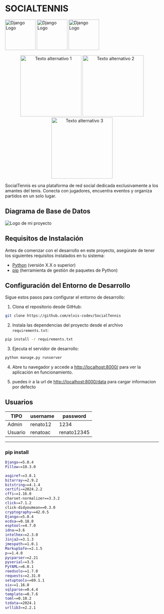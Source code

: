 # SOCIALTENNIS
<img src="https://www.python.org/static/community_logos/python-logo.png" alt="Django Logo" width="100">          <img src="https://www.djangoproject.com/s/img/logos/django-logo-positive.png" alt="Django Logo" width="100">           <img src="https://upload.wikimedia.org/wikipedia/commons/thumb/3/38/SQLite370.svg/1200px-SQLite370.svg.png" alt="Django Logo" width="100">

<div style="text-align:center">
    <img src="https://www.python.org/static/community_logos/python-logo.png" alt="Texto alternativo 1" width="200" style="display:inline">
    <img src="https://www.djangoproject.com/s/img/logos/django-logo-positive.png" alt="Texto alternativo 2" width="200" style="display:inline">
    <img src="https://blogger.googleusercontent.com/img/b/R29vZ2xl/AVvXsEiKin0QNU3j8js8H_FzAQ5qhHr3Vo1p7GAGdFzCUxslzWqXMCbDf_LnGnvkgX1jxoEJMB8EaKuHJwu9H5fIYmxIo5B818R8Wbyg6HQALh59HcSqgrZjyKjr2QWHnECJW9xosOVdxQ0TaQw/s1600/sqlite.png" alt="Texto alternativo 3" width="200" style="display:inline">
</div>




SocialTennis es una plataforma de red social dedicada exclusivamente a los amantes del tenis. Conecta con jugadores, encuentra eventos y organiza partidos en un solo lugar.


## Diagrama de Base de Datos
![Logo de mi proyecto]([https://github.com/tu_usuario/tu_repositorio/raw/main/imagen.png](https://github.com/elvis-codev/SocialTennis/blob/main/img/BasedeDatos_SocialTennis.png))


## Requisitos de Instalación

Antes de comenzar con el desarrollo en este proyecto, asegúrate de tener los siguientes requisitos instalados en tu sistema:

- [Python](https://www.python.org/downloads/) (versión X.X o superior)
- [pip](https://pip.pypa.io/en/stable/installation/) (herramienta de gestión de paquetes de Python)

## Configuración del Entorno de Desarrollo

Sigue estos pasos para configurar el entorno de desarrollo:

1. Clona el repositorio desde GitHub:

```bash
git clone https://github.com/elvis-codev/SocialTennis
```

2. Instala las dependencias del proyecto desde el archivo `requirements.txt`:

```bash
pip install -r requirements.txt
```

3. Ejecuta el servidor de desarrollo:

```bash
python manage.py runserver
```

4. Abre tu navegador y accede a [http://localhost:8000/](http://localhost:8000/) para ver la aplicación en funcionamiento.

5. puedes ir a la url de [http://localhost:8000/data](http://localhost:8000/data) para cargar informacion por defecto

## Usuarios

| TIPO  | username  | password  |
|---|---|---|
| Admin  | renato12  | 1234  |
| Usuario  | renatoac  | renato12345 |



--- 


### pip install 
```bash
Django==5.0.4
Pillow==10.3.0

asgiref==3.8.1
bitarray==2.9.2
bitstring==4.1.4
certifi==2024.2.2
cffi==1.16.0
charset-normalizer==3.3.2
click==7.1.2
click-didyoumean==0.3.0
cryptography==42.0.5
Django==5.0.4
ecdsa==0.18.0
esptool==4.7.0
idna==3.6
intelhex==2.3.0
Jinja2==3.1.3
jmespath==1.0.1
MarkupSafe==2.1.5
p==1.4.0
pycparser==2.21
pyserial==3.5
PyYAML==6.0.1
reedsolo==1.7.0
requests==2.31.0
setuptools==69.1.1
six==1.16.0
sqlparse==0.4.4
template==0.7.6
toml==0.10.2
tzdata==2024.1
urllib3==2.2.1
```
